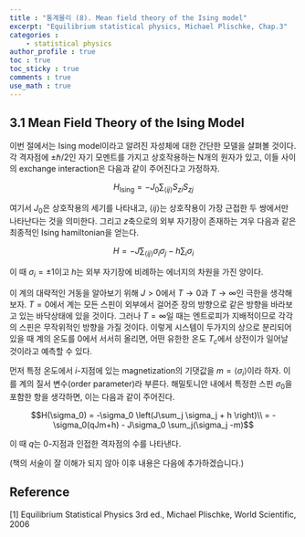 ```yaml
---
title : "통계물리 (8). Mean field theory of the Ising model"
excerpt: "Equilibrium statistical physics, Michael Plischke, Chap.3"
categories :
    - statistical physics
author_profile : true
toc : true
toc_sticky : true
comments : true
use_math : true
---
```


## 3.1 Mean Field Theory of the Ising Model

이번 절에서는 Ising model이라고 알려진 자성체에 대한 간단한 모델을 살펴볼 것이다. 각 격자점에 $\pm\hbar/2$인 자기 모멘트를 가지고 상호작용하는 N개의 원자가 있고, 이들 사이의 exchange interaction은 다음과 같이 주어진다고 가정하자.

$$H_{\text{Ising}} = -J_0 \sum_{\langle ij \rangle} S_{zi}S_{zj}$$

여기서 $J_0$은 상호작용의 세기를 나타내고, $\langle ij \rangle$는 상호작용이 가장 근접한 두 쌍에서만 나타난다는 것을 의미한다. 그리고 $z$축으로의 외부 자기장이 존재하는 겨우 다음과 같은 최종적인 Ising hamiltonian을 얻는다.

$$H = -J\sum_{\langle ij \rangle} \sigma_i \sigma_j - h\sum_i \sigma_i$$

이 때 $\sigma_i =\pm1$이고 $h$는 외부 자기장에 비례하는 에너지의 차원을 가진 양이다.

이 계의 대략적인 거동을 알아보기 위해 $J>0$에서 $T\rightarrow 0$과 $T \rightarrow \infty$인 극한을 생각해보자. $T=0$에서 계는 모든 스핀이 외부에서 걸어준 장의 방향으로 같은 방향을 바라보고 있는 바닥상태에 있을 것이다. 그러나 $T=\infty$일 때는 엔트로피가 지배적이므로 각각의 스핀은 무작위적인 방향을 가질 것이다. 이렇게 시스템이 두가지의 상으로 분리되어 있을 때 계의 온도를 $0$에서 서서히 올리면, 어떤 유한한 온도 $T_c$에서 상전이가 일어날 것이라고 예측할 수 있다.

먼저 특정 온도에서 $i$-지점에 있는 magnetization의 기댓값을 $m =\langle \sigma_i \rangle$이라 하자. 이를 계의 질서 변수(order parameter)라 부른다. 해밀토니안 내에서 특정한 스핀 $\sigma_0$을 포함한 항을 생각하면, 이는 다음과 같이 주어진다.

$$H(\sigma_0) = -\sigma_0 \left(J\sum_j \sigma_j + h \right)\\ = -\sigma_0(qJm+h) - J\sigma_0 \sum_j(\sigma_j -m)$$

이 때 $q$는 $0$-지점과 인접한 격자점의 수를 나타낸다. 

(책의 서술이 잘 이해가 되지 않아 이후 내용은 다음에 추가하겠습니다.)



## Reference

[1] Equilibrium Statistical Physics 3rd ed., Michael Plischke, World Scientific, 2006